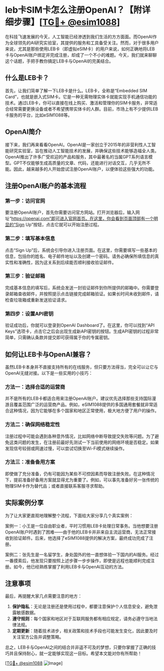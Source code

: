 # leb卡SIM卡怎么注册OpenAI？【附详细步骤】[[TG💪+ @esim1088](https://t.me/s/esim1088)]

在科技飞速发展的今天，人工智能已经渗透到我们生活的方方面面。而OpenAI作为全球领先的AI研究实验室，其提供的服务和工具备受关注。然而，对于很多用户来说，尤其是那些使用LEB卡（即虚拟eSIM卡）的用户来说，如何正确地将LEB卡与OpenAI账户绑定并完成注册，却成了一个不小的难题。今天，我们就来聊聊这个话题，手把手教你搞定LEB卡与OpenAI的完美结合。

## 什么是LEB卡？

首先，让我们简单了解一下LEB卡是什么。LEB卡，全称是“Embedded SIM Card”，也就是嵌入式SIM卡。它是一种无需物理实体卡就能实现手机通信功能的技术。通过LEB卡，你可以直接在线上购买、激活和管理你的SIM卡服务，非常适合经常需要更换设备或者不希望携带实体卡的人群。目前，市场上有不少提供LEB卡服务的平台，比如eSIM1088等。

## OpenAI简介

接下来，我们再来看看OpenAI。OpenAI是一家创立于2015年的非营利性人工智能研究实验室，旨在推动人工智能技术的发展，并确保这些技术能够造福全人类。OpenAI推出了许多广受欢迎的产品和服务，其中最著名的当属GPT系列语言模型。GPT不仅能够生成高质量的文章、代码，还能进行对话交互，几乎无所不能。因此，越来越多的人开始尝试注册OpenAI账户，以便体验这些强大的功能。

## 注册OpenAI账户的基本流程

### 第一步：访问官网

要注册OpenAI账户，首先你需要访问官方网站。打开浏览器后，输入网址“https://openai.com”即可进入官网首页。在这里，你会看到页面顶部有一个明显的“Sign Up”按钮，点击它就可以开始注册过程。

### 第二步：填写基本信息

点击“Sign Up”后，系统会引导你进入注册页面。在这里，你需要填写一些基本的信息，包括你的姓名、电子邮件地址以及创建一个密码。请务必确保所填信息的真实性和准确性，因为这关系到后续能否顺利接收验证邮件。

### 第三步：验证邮箱

完成基本信息的填写后，系统会发送一封验证邮件到你所提供的邮箱中。你需要登录邮箱查收邮件，并按照提示点击链接完成邮箱验证。如果长时间未收到邮件，请检查垃圾箱或重新发送验证请求。

### 第四步：设置API密钥

验证成功后，你就可以登录到OpenAI Dashboard了。在这里，你可以找到“API Keys”选项卡，点击它之后会出现生成新API密钥的按钮。生成API密钥的过程非常简单，只需确认条款并提交即可获得属于你的专属密钥。

## 如何让LEB卡与OpenAI兼容？

虽然LEB卡本身并不直接支持所有的在线服务，但只要方法得当，完全可以让它与OpenAI无缝对接。以下是一些实用的小技巧：

### 方法一：选择合适的运营商

并不是所有的LEB卡都适合用来注册OpenAI账户。建议优先选择那些支持国际漫游且覆盖范围广泛的运营商产品。例如，eSIM1088提供的多国通用套餐就非常适合这种情况，因为它能够在多个国家和地区正常使用，极大地方便了用户的操作。

### 方法二：确保网络稳定性

注册过程中可能会遇到各种意外情况，比如网络中断导致提交失败等问题。为了避免这类问题的发生，在注册前最好先测试一下当前使用的网络环境是否稳定。如果发现信号较弱或网速过慢，可以尝试切换至Wi-Fi模式继续操作。

### 方法三：准备备用方案

即使做了充分准备，仍有可能因为某些不可控因素而导致注册失败。在这种情况下，提前准备好备用方案就显得尤为重要了。例如，可以事先准备好另一张传统的物理SIM卡作为替代品；或者直接联系客服寻求帮助。

## 实际案例分享

为了让大家更直观地理解整个流程，下面给大家分享几个真实案例：

案例一：小王是一位自由职业者，平时习惯用LEB卡处理日常事务。当他想要注册OpenAI账户时遇到了困难——由于他的LEB卡并非来自主流运营商，无法正常接收到验证邮件。后来，他选择了eSIM1088提供的解决方案，最终成功完成了注册。

案例二：张先生是一名留学生，身处国外的他一直想体验一下国内的AI服务。经过一番摸索后，他发现只要按照上述步骤一步步操作，即使是远程也能顺利完成注册。如今，他已经熟练掌握了利用LEB卡与OpenAI互动的方法。

## 注意事项

最后，再提醒大家几点需要注意的地方：

1. **保护隐私**：无论是注册还是使用过程中，都要注意保护个人信息安全，避免泄露敏感数据。
2. **遵守规则**：每个国家和地区对于互联网服务都有相应规定，请务必遵守当地法律法规。
3. **定期更新**：随着技术进步，相关政策和技术手段也可能发生变化，因此要及时关注官方公告并调整策略。

总之，LEB卡与OpenAI之间的结合并非遥不可及的梦想，只要你掌握了正确的技巧并且保持耐心，就一定能够实现这一目标。希望本文能对你有所帮助！

[[TG💪+ @esim1088](https://t.me/s/esim1088) ![Image](https://i.postimg.cc/4NQfJmqS/Snipaste-2025-05-13-00-14-12.png)]